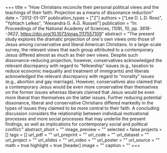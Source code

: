 +++
title = "How Christians reconcile their personal political views and the teachings of their faith: Projection as a means of dissonance reduction"
date = "2012-01-01"
publication_types = ["2"]
authors = ["Lee D. L.D. Ross", "Yphtach Lelkes", "Alexandra G. A.G. Russell"]
publication = "In: Proceedings of the National Academy of Sciences, (109), 10, _pp. 3616--3622_, https://doi.org/10.1073/pnas.1117557109"
abstract = "The present study explores the dramatic projection of one's own views onto those of Jesus among conservative and liberal American Christians. In a large-scale survey, the relevant views that each group attributed to a contemporary Jesus differed almost as much as their own views. Despite such dissonance-reducing projection, however, conservatives acknowledged the relevant discrepancy with regard to “fellowship” issues (e.g., taxation to reduce economic inequality and treatment of immigrants) and liberals acknowledged the relevant discrepancy with regard to “morality” issues (e.g., abortion and gay marriage). However, conservatives also claimed that a contemporary Jesus would be even more conservative than themselves on the former issues whereas liberals claimed that Jesus would be even more liberal than themselves on the latter issues. Further reducing potential dissonance, liberal and conservative Christians differed markedly in the types of issues they claimed to be more central to their faith. A concluding discussion considers the relationship between individual motivational processes and more social processes that may underlie the present findings, as well as implications for contemporary social and political conflict."
abstract_short = ""
image_preview = ""
selected = false
projects = []
tags = []
url_pdf = ""
url_preprint = ""
url_code = ""
url_dataset = ""
url_project = ""
url_slides = ""
url_video = ""
url_poster = ""
url_source = ""
math = true
highlight = true
[header]
image = ""
caption = ""
+++
